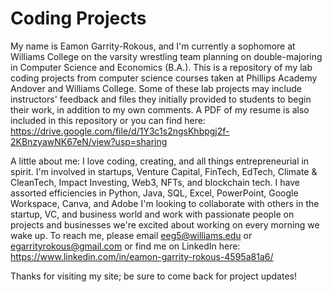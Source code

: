 # Coding Projects
My name is Eamon Garrity-Rokous, and I'm currently a sophomore at Williams College on the varsity wrestling team planning on double-majoring in Computer Science and Economics (B.A.). This is a repository of my lab coding projects from computer science courses taken at Phillips Academy Andover and Williams College. Some of these lab projects may include instructors' feedback and files they initially provided to students to begin their work, in addition to my own comments. A PDF of my resume is also included in this repository or you can find here: https://drive.google.com/file/d/1Y3c1s2ngsKhbpgj2f-2KBnzyawNK67eN/view?usp=sharing

A little about me: I love coding, creating, and all things entrepreneurial in spirit. I'm involved in startups, Venture Capital, FinTech, EdTech, Climate & CleanTech, Impact Investing, Web3, NFTs, and blockchain tech. I have assorted efficiencies in Python, Java, SQL, Excel, PowerPoint, Google Workspace, Canva, and Adobe I'm looking to collaborate with others in the startup, VC, and business world and work with passionate people on projects and businesses we're excited about working on every morning we wake up. To reach me, please email eeg5@williams.edu or egarrityrokous@gmail.com or find me on LinkedIn here: https://www.linkedin.com/in/eamon-garrity-rokous-4595a81a6/ 

Thanks for visiting my site; be sure to come back for project updates!
